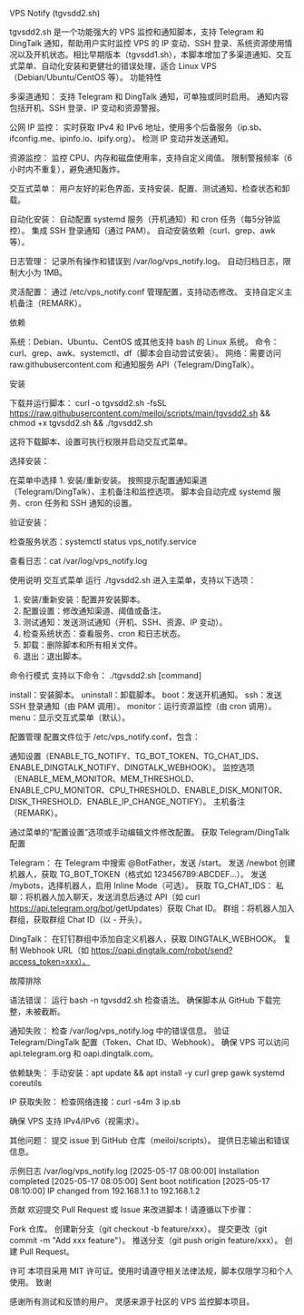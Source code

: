 VPS Notify (tgvsdd2.sh)

tgvsdd2.sh 是一个功能强大的 VPS 监控和通知脚本，支持 Telegram 和 DingTalk 通知，帮助用户实时监控 VPS 的 IP 变动、SSH 登录、系统资源使用情况以及开机状态。相比早期版本（tgvsdd1.sh），本脚本增加了多渠道通知、交互式菜单、自动化安装和更健壮的错误处理，适合 Linux VPS（Debian/Ubuntu/CentOS 等）。
功能特性

多渠道通知：
支持 Telegram 和 DingTalk 通知，可单独或同时启用。
通知内容包括开机、SSH 登录、IP 变动和资源警报。


公网 IP 监控：
实时获取 IPv4 和 IPv6 地址，使用多个后备服务（ip.sb、ifconfig.me、ipinfo.io、ipify.org）。
检测 IP 变动并发送通知。


资源监控：
监控 CPU、内存和磁盘使用率，支持自定义阈值。
限制警报频率（6小时内不重复），避免通知轰炸。


交互式菜单：
用户友好的彩色界面，支持安装、配置、测试通知、检查状态和卸载。


自动化安装：
自动配置 systemd 服务（开机通知）和 cron 任务（每5分钟监控）。
集成 SSH 登录通知（通过 PAM）。
自动安装依赖（curl、grep、awk 等）。


日志管理：
记录所有操作和错误到 /var/log/vps_notify.log。
自动归档日志，限制大小为 1MB。


灵活配置：
通过 /etc/vps_notify.conf 管理配置，支持动态修改。
支持自定义主机备注（REMARK）。



依赖

系统：Debian、Ubuntu、CentOS 或其他支持 bash 的 Linux 系统。
命令：curl、grep、awk、systemctl、df（脚本会自动尝试安装）。
网络：需要访问 raw.githubusercontent.com 和通知服务 API（Telegram/DingTalk）。

安装

下载并运行脚本：
curl -o tgvsdd2.sh -fsSL https://raw.githubusercontent.com/meiloi/scripts/main/tgvsdd2.sh && chmod +x tgvsdd2.sh && ./tgvsdd2.sh

这将下载脚本、设置可执行权限并启动交互式菜单。

选择安装：

在菜单中选择 1. 安装/重新安装。
按照提示配置通知渠道（Telegram/DingTalk）、主机备注和监控选项。
脚本会自动完成 systemd 服务、cron 任务和 SSH 通知的设置。


验证安装：

检查服务状态：systemctl status vps_notify.service


查看日志：cat /var/log/vps_notify.log





使用说明
交互式菜单
运行 ./tgvsdd2.sh 进入主菜单，支持以下选项：

1. 安装/重新安装：配置并安装脚本。
2. 配置设置：修改通知渠道、阈值或备注。
3. 测试通知：发送测试通知（开机、SSH、资源、IP 变动）。
4. 检查系统状态：查看服务、cron 和日志状态。
5. 卸载：删除脚本和所有相关文件。
0. 退出：退出脚本。

命令行模式
支持以下命令：
./tgvsdd2.sh [command]


install：安装脚本。
uninstall：卸载脚本。
boot：发送开机通知。
ssh：发送 SSH 登录通知（由 PAM 调用）。
monitor：运行资源监控（由 cron 调用）。
menu：显示交互式菜单（默认）。

配置管理
配置文件位于 /etc/vps_notify.conf，包含：

通知设置（ENABLE_TG_NOTIFY、TG_BOT_TOKEN、TG_CHAT_IDS、ENABLE_DINGTALK_NOTIFY、DINGTALK_WEBHOOK）。
监控选项（ENABLE_MEM_MONITOR、MEM_THRESHOLD、ENABLE_CPU_MONITOR、CPU_THRESHOLD、ENABLE_DISK_MONITOR、DISK_THRESHOLD、ENABLE_IP_CHANGE_NOTIFY）。
主机备注（REMARK）。

通过菜单的“配置设置”选项或手动编辑文件修改配置。
获取 Telegram/DingTalk 配置

Telegram：
在 Telegram 中搜索 @BotFather，发送 /start。
发送 /newbot 创建机器人，获取 TG_BOT_TOKEN（格式如 123456789:ABCDEF...）。
发送 /mybots，选择机器人，启用 Inline Mode（可选）。
获取 TG_CHAT_IDS：
私聊：将机器人加入聊天，发送消息后通过 API（如 curl https://api.telegram.org/bot<TOKEN>/getUpdates）获取 Chat ID。
群组：将机器人加入群组，获取群组 Chat ID（以 - 开头）。




DingTalk：
在钉钉群组中添加自定义机器人，获取 DINGTALK_WEBHOOK。
复制 Webhook URL（如 https://oapi.dingtalk.com/robot/send?access_token=xxx）。



故障排除

语法错误：
运行 bash -n tgvsdd2.sh 检查语法。
确保脚本从 GitHub 下载完整，未被截断。


通知失败：
检查 /var/log/vps_notify.log 中的错误信息。
验证 Telegram/DingTalk 配置（Token、Chat ID、Webhook）。
确保 VPS 可以访问 api.telegram.org 和 oapi.dingtalk.com。


依赖缺失：
手动安装：apt update && apt install -y curl grep gawk systemd coreutils




IP 获取失败：
检查网络连接：curl -s4m 3 ip.sb


确保 VPS 支持 IPv4/IPv6（视需求）。


其他问题：
提交 issue 到 GitHub 仓库（meiloi/scripts）。
提供日志输出和错误信息。



示例日志
/var/log/vps_notify.log
[2025-05-17 08:00:00] Installation completed
[2025-05-17 08:05:00] Sent boot notification
[2025-05-17 08:10:00] IP changed from 192.168.1.1 to 192.168.1.2

贡献
欢迎提交 Pull Request 或 Issue 来改进脚本！请遵循以下步骤：

Fork 仓库。
创建新分支（git checkout -b feature/xxx）。
提交更改（git commit -m "Add xxx feature"）。
推送分支（git push origin feature/xxx）。
创建 Pull Request。

许可
本项目采用 MIT 许可证。使用时请遵守相关法律法规，脚本仅限学习和个人使用。
致谢

感谢所有测试和反馈的用户。
灵感来源于社区的 VPS 监控脚本项目。

